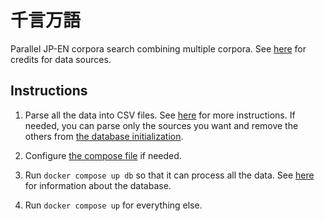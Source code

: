 # 千言万語

Parallel JP-EN corpora search combining multiple corpora. See [here](data/SOURCES.md) for credits for data sources.

## Instructions

1. Parse all the data into CSV files. See [here](data/README.md) for more instructions. If needed, you can parse only the sources you want and remove the others from [the database initialization](database/01-init.sql).

2. Configure [the compose file](./compose.yml) if needed.

3. Run `docker compose up db` so that it can process all the data. See [here](database/README.md) for information about the database.

4. Run `docker compose up` for everything else.
